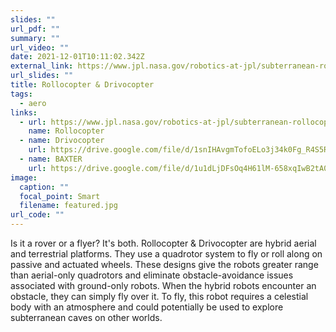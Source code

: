 ```yaml
---
slides: ""
url_pdf: ""
summary: ""
url_video: ""
date: 2021-12-01T10:11:02.342Z
external_link: https://www.jpl.nasa.gov/robotics-at-jpl/subterranean-rollocopter
url_slides: ""
title: Rollocopter & Drivocopter
tags:
  - aero
links:
  - url: https://www.jpl.nasa.gov/robotics-at-jpl/subterranean-rollocopter
    name: Rollocopter
  - name: Drivocopter
    url: https://drive.google.com/file/d/1snIHAvgmTofoELo3j34k0Fg_R4S5RoCp/view?usp=sharing
  - name: BAXTER
    url: https://drive.google.com/file/d/1u1dLjDFsOq4H61lM-658xqIwB2tA0nrI/view?usp=sharing
image:
  caption: ""
  focal_point: Smart
  filename: featured.jpg
url_code: ""
---
```

Is it a rover or a flyer? It's both. Rollocopter & Drivocopter are hybrid aerial and terrestrial platforms. They use a quadrotor system to fly or roll along on passive and actuated wheels. These designs give the robots greater range than aerial-only quadrotors and eliminate obstacle-avoidance issues associated with ground-only robots. When the hybrid robots encounter an obstacle, they can simply fly over it. To fly, this robot requires a celestial body with an atmosphere and could potentially be used to explore subterranean caves on other worlds.